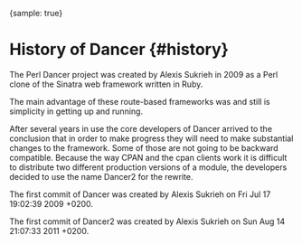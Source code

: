 {sample: true}
# History of Dancer {#history}

The Perl Dancer project was created by Alexis Sukrieh in 2009 as a Perl clone of the Sinatra web framework written in Ruby.

The main advantage of these route-based frameworks was and still is simplicity in getting up and running.

After several years in use the core developers of Dancer arrived to the conclusion that in order to make progress they will need to make substantial changes to the framework.
Some of those are not going to be backward compatible. Because the way CPAN and the cpan clients work it is difficult to distribute two different production versions of a module,
the developers decided to use the name Dancer2 for the rewrite.

The first commit of Dancer was created by Alexis Sukrieh on Fri Jul 17 19:02:39 2009 +0200.

The first commit of Dancer2 was created by Alexis Sukrieh on Sun Aug 14 21:07:33 2011 +0200.

